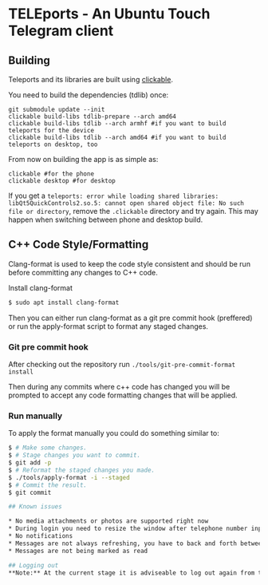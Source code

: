 # TELEports - An Ubuntu Touch Telegram client

## Building
Teleports and its libraries are built using [clickable](https://clickable.bhdouglass.com/en/latest/). 

You need to build the dependencies (tdlib) once:

    git submodule update --init
    clickable build-libs tdlib-prepare --arch amd64
    clickable build-libs tdlib --arch armhf #if you want to build teleports for the device
    clickable build-libs tdlib --arch amd64 #if you want to build teleports on desktop, too

From now on building the app is as simple as:

    clickable #for the phone
    clickable desktop #for desktop

If you get a `teleports: error while loading shared libraries: libQt5QuickControls2.so.5: cannot open shared object file: No such file or directory`, 
remove the `.clickable` directory and try again. This may happen when
switching between phone and desktop build.

## C++ Code Style/Formatting

Clang-format is used to keep the code style consistent and should be run before committing any changes to C++ code.

Install clang-format

```bash
$ sudo apt install clang-format
```

Then you can either run clang-format as a git pre commit hook (preffered) or run the apply-format script to format any staged
changes.

### Git pre commit hook

After checking out the repository run `./tools/git-pre-commit-format install`

Then during any commits where c++ code has changed you will be prompted to accept any code formatting changes that will be applied.

### Run manually

To apply the format manually you could do something similar to:

```bash
$ # Make some changes.
$ # Stage changes you want to commit.
$ git add -p
$ # Reformat the staged changes you made.
$ ./tools/apply-format -i --staged
$ # Commit the result.
$ git commit

## Known issues

* No media attachments or photos are supported right now
* During login you need to resize the window after telephone number input or code input if you see a white box only. On the phone: *Rotate* the phone briefly to get the window resized
* No notifications
* Messages are not always refreshing, you have to back and forth between chat list and message window
* Messages are not being marked as read

## Logging out
**Note:** At the current stage it is adviseable to log out again from the App, especially if you are working on the Telegram test server. You can do this in the Account page.
